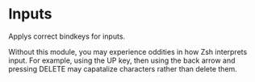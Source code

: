 Inputs
======

Applys correct bindkeys for inputs.

Without this module, you may experience oddities in how Zsh interprets input. For example, using the UP key, then using the back arrow and pressing DELETE may capatalize characters rather than delete them. 

